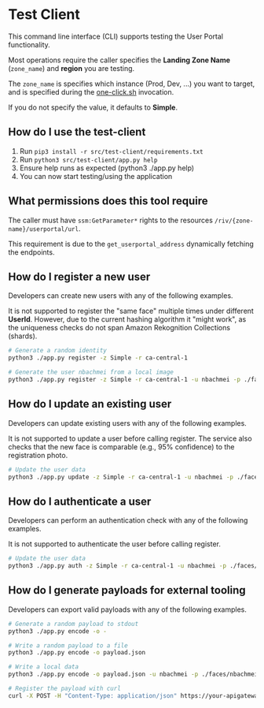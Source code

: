 # Test Client

This command line interface (CLI) supports testing the User Portal functionality.

Most operations require the caller specifies the **Landing Zone Name** (`zone_name`) and **region** you are testing.

The `zone_name` is specifies which instance (Prod, Dev, ...) you want to target, and is specified during the [one-click.sh](../../one-click.sh) invocation.

If you do not specify the value, it defaults to **Simple**.

## How do I use the test-client

1. Run `pip3 install -r src/test-client/requirements.txt`
1. Run `python3 src/test-client/app.py help`
1. Ensure help runs as expected (python3 ./app.py help)
1. You can now start testing/using the application

## What permissions does this tool require

The caller must have `ssm:GetParameter*` rights to the resources `/riv/{zone-name}/userportal/url`.

This requirement is due to the `get_userportal_address` dynamically fetching the endpoints.

## How do I register a new user

Developers can create new users with any of the following examples.

It is not supported to register the "same face" multiple times under different **UserId**.  However, due to the current hashing algorithm it "might work", as the uniqueness checks do not span Amazon Rekognition Collections (shards).  

```sh
# Generate a random identity 
python3 ./app.py register -z Simple -r ca-central-1

# Generate the user nbachmei from a local image 
python3 ./app.py register -z Simple -r ca-central-1 -u nbachmei -p ./faces/nbachmei.jpg
```

## How do I update an existing user

Developers can update existing users with any of the following examples.

It is not supported to update a user before calling register.  The service also checks that the new face is comparable (e.g., 95% confidence) to the registration photo.

```sh
# Update the user data
python3 ./app.py update -z Simple -r ca-central-1 -u nbachmei -p ./faces/different.jpg
```

## How do I authenticate a user

Developers can perform an authentication check with any of the following examples.

It is not supported to authenticate the user before calling register.

```sh
# Update the user data
python3 ./app.py auth -z Simple -r ca-central-1 -u nbachmei -p ./faces/nbachmei.jpg
```

## How do I generate payloads for external tooling

Developers can export valid payloads with any of the following examples.

```sh
# Generate a random payload to stdout
python3 ./app.py encode -o -

# Write a random payload to a file
python3 ./app.py encode -o payload.json

# Write a local data
python3 ./app.py encode -o payload.json -u nbachmei -p ./faces/nbachmei.jpg

# Register the payload with curl
curl -X POST -H "Content-Type: application/json" https://your-apigateway-address/register --data "@payload.json"
```
